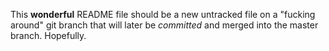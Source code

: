 This **wonderful** README file should be a new untracked file on a "fucking around" git branch that will later be _committed_ and merged into the master branch. Hopefully.
